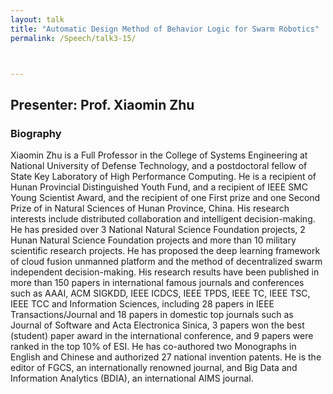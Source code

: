 ```yaml
---
layout: talk
title: "Automatic Design Method of Behavior Logic for Swarm Robotics"
permalink: /Speech/talk3-15/



---
```


<div class="talk-container">
    <div class="talk-header">
        <h2>Presenter: Prof. Xiaomin Zhu</h2>
    </div>
    <h3>Biography</h3>
    <p>
Xiaomin Zhu  is a Full Professor in the College of Systems Engineering at National University of Defense Technology, and a postdoctoral fellow of State Key Laboratory of High Performance Computing. He is a recipient of Hunan Provincial Distinguished Youth Fund, and a recipient  of IEEE SMC Young Scientist Award, and the recipient of one First prize and one Second Prize of in Natural Sciences of Hunan Province, China. His research interests include distributed collaboration and intelligent decision-making. He has presided over 3 National Natural Science Foundation projects, 2 Hunan Natural Science Foundation projects and more than 10 military scientific research projects. He has proposed the deep learning framework of cloud fusion unmanned platform and the method of decentralized swarm independent decision-making. His research results have been published in more than 150 papers in international famous journals and conferences such as AAAI, ACM SIGKDD, IEEE ICDCS, IEEE TPDS, IEEE TC, IEEE TSC, IEEE TCC and Information Sciences, including 28 papers in IEEE Transactions/Journal and 18 papers in domestic top journals such as Journal of Software and Acta Electronica Sinica, 3 papers won the best (student) paper award in the international conference, and 9 papers were ranked in the top 10% of ESI. He has co-authored two Monographs in English and Chinese and authorized 27 national invention patents. He is the editor of FGCS, an internationally renowned journal, and Big Data and Information Analytics (BDIA), an international AIMS journal.
    </p>
</div>


